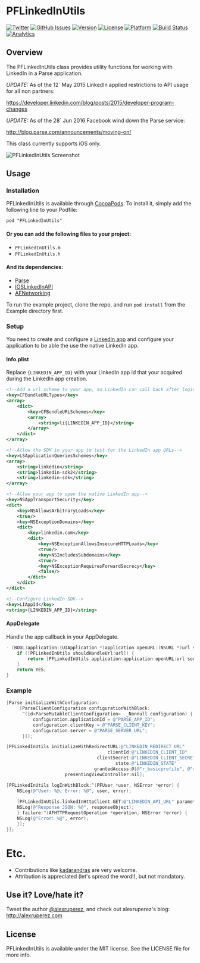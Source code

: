 # PFLinkedInUtils
[![Twitter](http://img.shields.io/badge/contact-@alexruperez-blue.svg?style=flat)](http://twitter.com/alexruperez)
[![GitHub Issues](http://img.shields.io/github/issues/alexruperez/PFLinkedInUtils.svg?style=flat)](http://github.com/alexruperez/PFLinkedInUtils/issues)
[![Version](https://img.shields.io/cocoapods/v/PFLinkedInUtils.svg?style=flat)](http://cocoadocs.org/docsets/PFLinkedInUtils)
[![License](https://img.shields.io/cocoapods/l/PFLinkedInUtils.svg?style=flat)](http://cocoadocs.org/docsets/PFLinkedInUtils)
[![Platform](https://img.shields.io/cocoapods/p/PFLinkedInUtils.svg?style=flat)](http://cocoadocs.org/docsets/PFLinkedInUtils)
[![Build Status](https://travis-ci.org/alexruperez/PFLinkedInUtils.svg?branch=master)](https://travis-ci.org/alexruperez/PFLinkedInUtils)
[![Analytics](https://ga-beacon.appspot.com/UA-55329295-1/PFLinkedInUtils/readme?pixel)](https://github.com/igrigorik/ga-beacon)

## Overview

The PFLinkedInUtils class provides utility functions for working with LinkedIn in a Parse application.

*UPDATE:* As of the 12´ May 2015 LinkedIn applied restrictions to API usage for all non partners:

https://developer.linkedin.com/blog/posts/2015/developer-program-changes

*UPDATE:* As of the 28´ Jun 2016 Facebook wind down the Parse service:

http://blog.parse.com/announcements/moving-on/

This class currently supports iOS only.

![PFLinkedInUtils Screenshot](https://raw.githubusercontent.com/alexruperez/PFLinkedInUtils/master/screenshot.png)

## Usage

### Installation

PFLinkedInUtils is available through [CocoaPods](http://cocoapods.org). To install
it, simply add the following line to your Podfile:

    pod "PFLinkedInUtils"

#### Or you can add the following files to your project:
* `PFLinkedInUtils.m`
* `PFLinkedInUtils.h`

#### And its dependencies:
* [Parse](https://www.parse.com)
* [IOSLinkedInAPI](https://github.com/jeyben/IOSLinkedInAPI)
* [AFNetworking](https://github.com/AFNetworking/AFNetworking)

To run the example project, clone the repo, and run `pod install` from the Example directory first.

### Setup

You need to create and configure a [LinkedIn app](https://developer.linkedin.com/docs/ios-sdk) and configure your application to be able the use the native LinkedIn app.

#### Info.plist

Replace `{LINKEDIN_APP_ID}` with your LinkedIn app id that your acquired during the LinkedIn app creation.

```xml
<!--Add a url scheme to your app, so LinkedIn can call back after login-->
<key>CFBundleURLTypes</key>
<array>
	<dict>
		<key>CFBundleURLSchemes</key>
		<array>
			<string>li{LINKEDIN_APP_ID}</string>
		</array>
	</dict>
</array>

<!--Allow the SDK in your app to test for the LinkedIn app URLs-->
<key>LSApplicationQueriesSchemes</key>
<array>
    <string>linkedin</string>
    <string>linkedin-sdk2</string>
    <string>linkedin-sdk</string>
</array>

<!--Allow your app to open the native LinkedIn app-->
<key>NSAppTransportSecurity</key>
<dict>
    <key>NSAllowsArbitraryLoads</key>
    <true/>
    <key>NSExceptionDomains</key>
    <dict>
        <key>linkedin.com</key>
        <dict>
            <key>NSExceptionAllowsInsecureHTTPLoads</key>
            <true/>
            <key>NSIncludesSubdomains</key>
            <true/>
            <key>NSExceptionRequiresForwardSecrecy</key>
            <false/>
        </dict>
    </dict>
</dict>

<!--Configure LinkedIn SDK-->
<key>LIAppId</key>
<string>{LINKEDIN_APP_ID}</string>
```

#### AppDelegate

Handle the app callback in your AppDelegate.

```objectivec
- (BOOL)application:(UIApplication *)application openURL:(NSURL *)url sourceApplication:(NSString *)sourceApplication annotation:(id)annotation {
    if ([PFLinkedInUtils shouldHandleUrl:url]) {
        return [PFLinkedInUtils application:application openURL:url sourceApplication:sourceApplication annotation:annotation];
    }
    return YES;
}
```

### Example

```objectivec
[Parse initializeWithConfiguration:
     [ParseClientConfiguration configurationWithBlock:
      ^(id<ParseMutableClientConfiguration>  _Nonnull configuration) {
          configuration.applicationId = @"PARSE_APP_ID";
          configuration.clientKey = @"PARSE_CLIENT_KEY";
          configuration.server = @"PARSE_SERVER_URL";
      }]];

[PFLinkedInUtils initializeWithRedirectURL:@"LINKEDIN_REDIRECT_URL"
                                      clientId:@"LINKEDIN_CLIENT_ID"
                                  clientSecret:@"LINKEDIN_CLIENT_SECRET"
                                         state:@"LINKEDIN_STATE"
                                 grantedAccess:@[@"r_basicprofile", @"r_emailaddress"]
                      presentingViewController:nil];

[PFLinkedInUtils logInWithBlock:^(PFUser *user, NSError *error) {
    NSLog(@"User: %@, Error: %@", user, error);
    
    [PFLinkedInUtils.linkedInHttpClient GET:@"LINKEDIN_API_URL" parameters:nil success:^(AFHTTPRequestOperation *operation, id responseObject) {
    NSLog(@"Response JSON: %@", responseObject);
    } failure:^(AFHTTPRequestOperation *operation, NSError *error) {
    NSLog(@"Error: %@", error);
    }];
}];
```

# Etc.

* Contributions like [kadarandras](https://github.com/kadarandras) are very welcome.
* Attribution is appreciated (let's spread the word!), but not mandatory.

## Use it? Love/hate it?

Tweet the author [@alexruperez](http://twitter.com/alexruperez), and check out alexruperez's blog: http://alexruperez.com

## License

PFLinkedInUtils is available under the MIT license. See the LICENSE file for more info.

